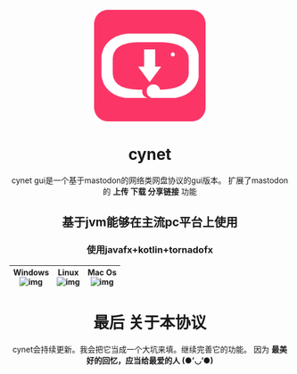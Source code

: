 <p align="center">
  <a href="http://ant.design">
    <img width="200" src="https://github.com/hiufebhe7/cynet_javafxgui/blob/master/image/256.png">
  </a>
</p>

<h1 align="center">cynet</h1>

<div align="center">

cynet gui是一个基于mastodon的网络类网盘协议的gui版本。
扩展了mastodon的 **上传 下载 分享链接** 功能 

## 基于jvm能够在主流pc平台上使用
### 使用javafx+kotlin+tornadofx
| Windows<br>![img](https://img.shields.io/badge/build-success-green.svg?logo=windows) | Linux<br>![img](https://img.shields.io/badge/build-success-orange.svg?logo=linux)  | Mac Os<br>![img](https://img.shields.io/badge/build-success-orange.svg?logo=apple)  |
| --- | --- | --- | 

# 最后 关于本协议
cynet会持续更新。我会把它当成一个大坑来填。继续完善它的功能。
因为 **最美好的回忆，应当给最爱的人 (●’◡’●)**